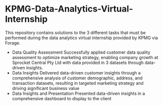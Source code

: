 # KPMG-Data-Analytics-Virtual-Internship

This repository contains solutions to the 3 different tasks that must be performed during the data analytics virtual internship provided by KPMG via Forage.

* Data Quality Assessment
 Successfully applied customer data quality assessment to optimize marketing strategy, enabling company growth at Sprocket Central Pty Ltd with data provided in 3 datasets through data-driven insights.
* Data Insights
Delivered data-driven customer insights through a comprehensive analysis of customer demographic, address, and transaction datasets, resulting in targeted marketing strategy and driving significant business value
* Data Insights and Presentation
Presented data-driven insights in a comprehensive dashboard to display to the client
